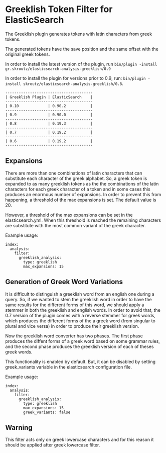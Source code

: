 Greeklish Token Filter for ElasticSearch
========================================

The Greeklish plugin generates tokens with latin characters from greek tokens.

The generated tokens have the save position and the same offset with the original greek tokens.

In order to install the latest version of the plugin, run `bin/plugin -install gr.skroutz/elasticsearch-analysis-greeklish/0.9`

In order to install the plugin for versions prior to 0.9, run: `bin/plugin -install skroutz/elasticsearch-analysis-greeklish/0.8`.

    ---------------------------------------
    | Greeklish Plugin | ElasticSearch    |
    ---------------------------------------
    | 0.10             | 0.90.2           |
    ---------------------------------------
    | 0.9              | 0.90.0           |
    ---------------------------------------
    | 0.8              | 0.19.3           |
    ---------------------------------------
    | 0.7              | 0.19.2           |
    ---------------------------------------
    | 0.6              | 0.19.2           |
    ---------------------------------------


Expansions
----------

There are more than one combinations of latin characters that can substitute each character of the greek alphabet. So, a greek token is expanded to as many greeklish tokens as the the combinations of the latin characters for each greek character of a token and in some cases this produces an enormous number of expansions. In order to prevent this from happening, a threshold of the max expansions is set.  The default value is 20.

However, a threshold of the max expansions can be set in the elasticsearch.yml. When this threshold is reached the remaining characters are substitute with the most common variant of the greek character.

Example usage:

	index:
	  analysis:
	    filter:
	      greeklish_analysis:
	        type: greeklish
	        max_expansions: 15

Generation of Greek Word Variations
-----------------------------------

It is difficult to distinguish a greeklish word from an english one during a query. So, if we wanted to stem the greeklish word in order to have the same results for the different forms of this word, we should apply a stemmer in both the greeklish and english words. In order to avoid that, the 0.7 version of the plugin comes with a reverse stemmer for greek words, which produces the different forms of the a greek word (from singular to plural and vice versa) in order to produce their greeklish version.

Now the greeklish word converter has two phases. The first phase produces the diffent forms of a greek word based on some grammar rules, and the second phase produces the greeklish version of each of theses greek words.

This functionality is enabled by default. But, it can be disabled by setting greek\_variants variable in the elasticsearch configuration file.

Example usage:

	index:
	  analysis:
	    filter:
	      greeklish_analysis:
	        type: greeklish
	        max_expansions: 15
	        greek_variants: false

Warning
-------

This filter acts only on greek lowercase characters and for this reason it should be applied after greek lowercase filter.
